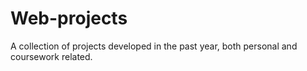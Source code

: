 # Web-projects
A collection of projects developed in the past year, both personal and coursework related.
